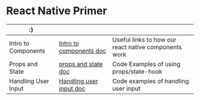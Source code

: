 # React Native Primer
| :) |  | | 
|-------|------|--------------
| Intro to Components | <a href="Docs\ReactNativePrimer\Docs\intro-to-components.md" > Intro to components doc</a>| Useful links to how our react native components work
| Props and State | <a href="Docs\ReactNativePrimer\Docs\props-and-state.md"> props and state doc </a> | Code Examples of using props/state-hook |
| Handling User Input | <a href="Docs\ReactNativePrimer\Docs\handling-user-input.md" > Handling user input doc </a> | Code examples of handling user input |
